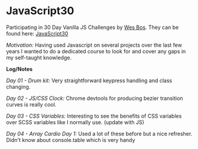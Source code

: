 # JavaScript30

Participating in 30 Day Vanilla JS Challenges by [Wes Bos](https://github.com/wesbos). They can be found here: [JavaScript30](https://javascript30.com/)

_Motivation:_
Having used Javascript on several projects over the last few years I wanted to do a dedicated course to look for and cover any gaps in my self-taught knowledge.

**Log/Notes**

_Day 01 - Drum kit:_
Very straightforward keypress handling and class changing.

_Day 02 - JS/CSS Clock:_
Chrome devtools for producing bezier transition curves is really cool.

_Day 03 - CSS Variables:_
Interesting to see the benefits of CSS variables over SCSS variables like I normally use. (update with JS)

_Day 04 - Array Cardio Day 1:_
Used a lot of these before but a nice refresher.
Didn't know about console.table which is very handy
